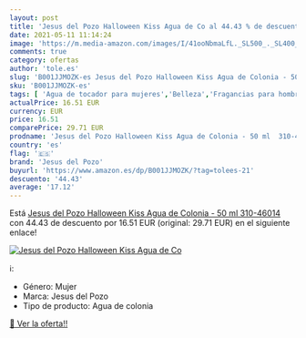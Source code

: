 ```yaml
---
layout: post
title: 'Jesus del Pozo Halloween Kiss Agua de Co al 44.43 % de descuento'
date: 2021-05-11 11:14:24
image: 'https://m.media-amazon.com/images/I/41ooNbmaLfL._SL500_._SL400_.jpg'
comments: true
category: ofertas
author: 'tole.es'
slug: 'B001JJMOZK-es Jesus del Pozo Halloween Kiss Agua de Colonia - 50 ml...'
sku: 'B001JJMOZK-es'
tags: [ 'Agua de tocador para mujeres','Belleza','Fragancias para hombres','Fragancias para mujeres','Perfumes y fragancias','agua','colonia','de','jesus del pozo', ]
actualPrice: 16.51 EUR
currency: EUR
price: 16.51
comparePrice: 29.71 EUR
prodname: 'Jesus del Pozo Halloween Kiss Agua de Colonia - 50 ml  310-46014 '
country: 'es'
flag: '🇪🇸'
brand: 'Jesus del Pozo'
buyurl: 'https://www.amazon.es/dp/B001JJMOZK/?tag=tolees-21'
descuento: '44.43'
average: '17.12'
---
```


Está [Jesus del Pozo Halloween Kiss Agua de Colonia - 50 ml  310-46014 ](https://www.amazon.es/dp/B001JJMOZK/?tag=tolees-21) con 44.43 de descuento por 16.51 EUR (original: 29.71 EUR) en el siguiente enlace!

[![Jesus del Pozo Halloween Kiss Agua de Co](https://m.media-amazon.com/images/I/41ooNbmaLfL._SL500_._SL400_.jpg)](https://www.amazon.es/dp/B001JJMOZK/?tag=tolees-21)

ℹ️:

- Género: Mujer
- Marca: Jesus del Pozo
- Tipo de producto: Agua de colonia

[🛒 Ver la oferta!!](https://www.amazon.es/dp/B001JJMOZK/?tag=tolees-21)

